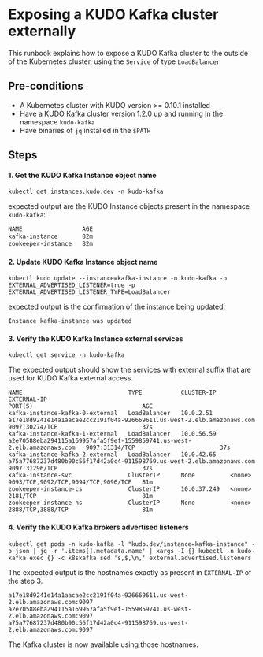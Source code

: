 # Exposing a KUDO Kafka cluster externally

This runbook explains how to expose a KUDO Kafka cluster to the outside of the Kubernetes cluster, using the `Service` of type `LoadBalancer`

## Pre-conditions

- A Kubernetes cluster with KUDO version >= 0.10.1 installed
- Have a KUDO Kafka cluster version 1.2.0 up and running in the namespace `kudo-kafka`
- Have binaries of `jq` installed in the `$PATH`

## Steps

#### 1. Get the KUDO Kafka Instance object name

`kubectl get instances.kudo.dev -n kudo-kafka`

expected output are the KUDO Instance objects present in the namespace `kudo-kafka`:

```bash
NAME                 AGE
kafka-instance       82m
zookeeper-instance   82m
```

#### 2. Update KUDO Kafka Instance object name

`kubectl kudo update --instance=kafka-instance -n kudo-kafka -p EXTERNAL_ADVERTISED_LISTENER=true -p EXTERNAL_ADVERTISED_LISTENER_TYPE=LoadBalancer`

expected output is the confirmation of the instance being updated.

```
Instance kafka-instance was updated
```

#### 3. Verify the KUDO Kafka Instance external services

`kubectl get service -n kudo-kafka`

The expected output should show the services with external suffix that are used for KUDO Kafka external access. 

```
NAME                              TYPE           CLUSTER-IP    EXTERNAL-IP                                                               PORT(S)                               AGE
kafka-instance-kafka-0-external   LoadBalancer   10.0.2.51     a17e18d9241e14a1aacae2cc2191f04a-926669611.us-west-2.elb.amazonaws.com    9097:30274/TCP                        37s
kafka-instance-kafka-1-external   LoadBalancer   10.0.56.59    a2e70588eba294115a169957afa5f9ef-1559859741.us-west-2.elb.amazonaws.com   9097:31314/TCP                        37s
kafka-instance-kafka-2-external   LoadBalancer   10.0.42.65    a75a77687237d480b90c56f17d42a0c4-911598769.us-west-2.elb.amazonaws.com    9097:31296/TCP                        37s
kafka-instance-svc                ClusterIP      None          <none>                                                                    9093/TCP,9092/TCP,9094/TCP,9096/TCP   81m
zookeeper-instance-cs             ClusterIP      10.0.37.249   <none>                                                                    2181/TCP                              81m
zookeeper-instance-hs             ClusterIP      None          <none>                                                                    2888/TCP,3888/TCP                     81m
```

#### 4. Verify the KUDO Kafka brokers advertised listeners

`kubectl get pods -n kudo-kafka -l "kudo.dev/instance=kafka-instance" -o json | jq -r '.items[].metadata.name' | xargs -I {} kubectl -n kudo-kafka exec {} -c k8skafka sed 's,$,\n,' external.advertised.listeners`

The expected output is the hostnames exactly as present in `EXTERNAL-IP` of the step 3.

```
a17e18d9241e14a1aacae2cc2191f04a-926669611.us-west-2.elb.amazonaws.com:9097
a2e70588eba294115a169957afa5f9ef-1559859741.us-west-2.elb.amazonaws.com:9097
a75a77687237d480b90c56f17d42a0c4-911598769.us-west-2.elb.amazonaws.com:9097
```

The Kafka cluster is now available using those hostnames.
